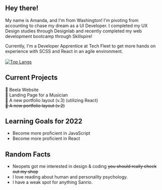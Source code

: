 ## Hey there!
My name is Amanda, and I'm from Washington! I'm pivoting from accounting to chase my dream as a UI Developer. I completed my UX Design studies through Designlab and recently completed my web development bootcamp through Skillspire! 

Currently, I'm a Developer Apprentice at Tech Fleet to get more hands on experience with SCSS and React in an agile environment. <br /><br />
[![Top Langs](https://github-readme-stats.vercel.app/api/top-langs/?username=mandakima&layout=compact&count_private=true&theme=rose_pine)](https://github.com/anuraghazra/github-readme-stats)

## Current Projects
🐝 Beela Website <br /> 
🎤 Landing Page for a Musician <br />
🎨 A new portfolio layout (v.3) (utilizing React) <br />
~~🎨 A new portfolio layout (v.2)~~<br />

## Learning Goals for 2022
- Become more proficient in JavaScript <br /> 
- Become more proficient in React <br /> 

## Random Facts 
* Neopets got me interested in design & coding ~~you should really check out my shop~~
* I love reading about human and personality psychology.
* I have a weak spot for anything Sanrio.
